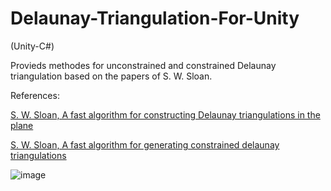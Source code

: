 # Delaunay-Triangulation-For-Unity
(Unity-C#) 

Provieds methodes for unconstrained and constrained Delaunay triangulation based on the papers of S. W. Sloan.

References:

[S. W. Sloan, A fast algorithm for constructing Delaunay triangulations in the plane](https://www.newcastle.edu.au/__data/assets/pdf_file/0017/22508/13_A-fast-algorithm-for-constructing-Delaunay-triangulations-in-the-plane.pdf)

[S. W. Sloan, A fast algorithm for generating constrained delaunay triangulations](https://www.newcastle.edu.au/__data/assets/pdf_file/0019/22519/23_A-fast-algortithm-for-generating-constrained-Delaunay-triangulations.pdf)

![image](https://github.com/IsaakThaddaeus/Delaunay-Triangulation-For-Unity/assets/66296094/35af5d7a-beed-4317-bfc0-f55f0728eaa1)

